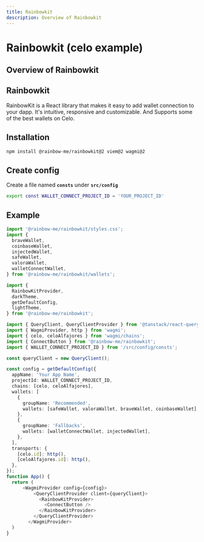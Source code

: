 ```yaml
---
title: Rainbowkit
description: Overview of Rainbowkit 
---
```


# Rainbowkit (celo example)

Overview of Rainbowkit
---

## Rainbowkit

RainbowKit is a React library that makes it easy to add wallet connection to your dapp. It's intuitive, responsive and customizable. And Supports some of the best wallets on Celo.

## Installation

```sh
npm install @rainbow-me/rainbowkit@2 viem@2 wagmi@2
```

## Create config

Create a file named **`consts`** under **`src/config`**

```sh
export const WALLET_CONNECT_PROJECT_ID = 'YOUR_PROJECT_ID'
```

## Example

```ts
import '@rainbow-me/rainbowkit/styles.css';
import {
  braveWallet,
  coinbaseWallet,
  injectedWallet,
  safeWallet,
  valoraWallet,
  walletConnectWallet,
} from '@rainbow-me/rainbowkit/wallets';

import {
  RainbowKitProvider,
  darkTheme,
  getDefaultConfig,
  lightTheme,
} from '@rainbow-me/rainbowkit';

import { QueryClient, QueryClientProvider } from '@tanstack/react-query';
import { WagmiProvider, http } from 'wagmi';
import { celo, celoAlfajores } from 'wagmi/chains';
import { ConnectButton } from '@rainbow-me/rainbowkit';
import { WALLET_CONNECT_PROJECT_ID } from '/src/config/consts';

const queryClient = new QueryClient();

const config = getDefaultConfig({
  appName: 'Your App Name',
  projectId: WALLET_CONNECT_PROJECT_ID,
  chains: [celo, celoAlfajores],
  wallets: [
    {
      groupName: 'Recommended',
      wallets: [safeWallet, valoraWallet, braveWallet, coinbaseWallet],
    },
    {
      groupName: 'Fallbacks',
      wallets: [walletConnectWallet, injectedWallet],
    },
  ],
  transports: {
    [celo.id]: http(),
    [celoAlfajores.id]: http(),
  },
});
function App() {
  return (
      <WagmiProvider config={config}>
          <QueryClientProvider client={queryClient}>
            <RainbowKitProvider>
              <ConnectButton />
            </RainbowKitProvider>
          </QueryClientProvider>
        </WagmiProvider>
  )
}
```
